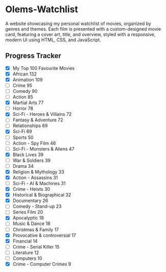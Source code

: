 # Olems-Watchlist
A website showcasing my personal watchlist of movies, organized by genres and themes. Each film is presented with a custom-designed movie card, featuring a cover art, title, and overview, styled with a responsive, modern UI using HTML, CSS, and JavaScript.

## Progress Tracker

- [x] My Top 100 Favourite Movies
- [x] African	132
- [x] Animation	109
- [ ] Crime	95
- [ ] Comedy	90
- [ ] Action	85
- [x] Martial Arts 77
- [ ] Horror	78
- [x] Sci-Fi - Heroes & Villains	72
- [ ] Fantasy & Adventure	72
- [ ] Relationships	69
- [x] Sci-Fi	69
- [ ] Sports	50
- [ ] Action - Spy Film	46
- [ ] Sci-Fi - Monsters & Aliens	47
- [x] Black Lives	39
- [ ] War & Soldiers	39
- [ ] Drama	34
- [x] Religion & Mythology	33
- [x] Action - Assassins	31
- [ ] Sci-Fi - AI & Machines	31
- [x] Crime - Heists	30
- [x] Historical & Biographical	32
- [x] Documentary	26
- [ ] Comedy - Stand-up	23
- [ ] Series Film	20
- [x] Apocalyptic	18
- [ ] Music & Dance	18
- [ ] Christmas & Family	17
- [x] Provocative & controversial	17
- [x] Financial	14
- [ ] Crime - Serial Killer	15
- [ ] Literature	12
- [ ] Computers	10
- [x] Crime - Computer Crimes	9
